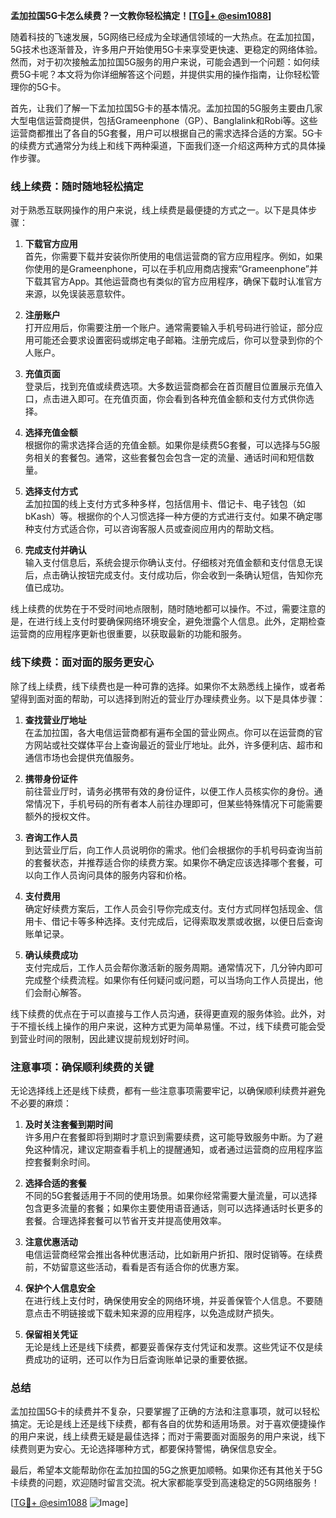 **孟加拉国5G卡怎么续费？一文教你轻松搞定！[[TG💪+ @esim1088](https://t.me/s/esim1088)]**

随着科技的飞速发展，5G网络已经成为全球通信领域的一大热点。在孟加拉国，5G技术也逐渐普及，许多用户开始使用5G卡来享受更快速、更稳定的网络体验。然而，对于初次接触孟加拉国5G服务的用户来说，可能会遇到一个问题：如何续费5G卡呢？本文将为你详细解答这个问题，并提供实用的操作指南，让你轻松管理你的5G卡。

首先，让我们了解一下孟加拉国5G卡的基本情况。孟加拉国的5G服务主要由几家大型电信运营商提供，包括Grameenphone（GP）、Banglalink和Robi等。这些运营商都推出了各自的5G套餐，用户可以根据自己的需求选择合适的方案。5G卡的续费方式通常分为线上和线下两种渠道，下面我们逐一介绍这两种方式的具体操作步骤。

### 线上续费：随时随地轻松搞定

对于熟悉互联网操作的用户来说，线上续费是最便捷的方式之一。以下是具体步骤：

1. **下载官方应用**  
   首先，你需要下载并安装你所使用的电信运营商的官方应用程序。例如，如果你使用的是Grameenphone，可以在手机应用商店搜索“Grameenphone”并下载其官方App。其他运营商也有类似的官方应用程序，确保下载时认准官方来源，以免误装恶意软件。

2. **注册账户**  
   打开应用后，你需要注册一个账户。通常需要输入手机号码进行验证，部分应用可能还会要求设置密码或绑定电子邮箱。注册完成后，你可以登录到你的个人账户。

3. **充值页面**  
   登录后，找到充值或续费选项。大多数运营商都会在首页醒目位置展示充值入口，点击进入即可。在充值页面，你会看到各种充值金额和支付方式供你选择。

4. **选择充值金额**  
   根据你的需求选择合适的充值金额。如果你是续费5G套餐，可以选择与5G服务相关的套餐包。通常，这些套餐包会包含一定的流量、通话时间和短信数量。

5. **选择支付方式**  
   孟加拉国的线上支付方式多种多样，包括信用卡、借记卡、电子钱包（如bKash）等。根据你的个人习惯选择一种方便的方式进行支付。如果不确定哪种支付方式适合你，可以咨询客服人员或查阅应用内的帮助文档。

6. **完成支付并确认**  
   输入支付信息后，系统会提示你确认支付。仔细核对充值金额和支付信息无误后，点击确认按钮完成支付。支付成功后，你会收到一条确认短信，告知你充值已成功。

线上续费的优势在于不受时间地点限制，随时随地都可以操作。不过，需要注意的是，在进行线上支付时要确保网络环境安全，避免泄露个人信息。此外，定期检查运营商的应用程序更新也很重要，以获取最新的功能和服务。

### 线下续费：面对面的服务更安心

除了线上续费，线下续费也是一种可靠的选择。如果你不太熟悉线上操作，或者希望得到面对面的帮助，可以选择到附近的营业厅办理续费业务。以下是具体步骤：

1. **查找营业厅地址**  
   在孟加拉国，各大电信运营商都有遍布全国的营业网点。你可以在运营商的官方网站或社交媒体平台上查询最近的营业厅地址。此外，许多便利店、超市和通信市场也会提供充值服务。

2. **携带身份证件**  
   前往营业厅时，请务必携带有效的身份证件，以便工作人员核实你的身份。通常情况下，手机号码的所有者本人前往办理即可，但某些特殊情况下可能需要额外的授权文件。

3. **咨询工作人员**  
   到达营业厅后，向工作人员说明你的需求。他们会根据你的手机号码查询当前的套餐状态，并推荐适合你的续费方案。如果你不确定应该选择哪个套餐，可以向工作人员询问具体的服务内容和价格。

4. **支付费用**  
   确定好续费方案后，工作人员会引导你完成支付。支付方式同样包括现金、信用卡、借记卡等多种选择。支付完成后，记得索取发票或收据，以便日后查询账单记录。

5. **确认续费成功**  
   支付完成后，工作人员会帮你激活新的服务周期。通常情况下，几分钟内即可完成整个续费流程。如果你有任何疑问或问题，可以当场向工作人员提出，他们会耐心解答。

线下续费的优点在于可以直接与工作人员沟通，获得更直观的服务体验。此外，对于不擅长线上操作的用户来说，这种方式更为简单易懂。不过，线下续费可能会受到营业时间的限制，因此建议提前规划好时间。

### 注意事项：确保顺利续费的关键

无论选择线上还是线下续费，都有一些注意事项需要牢记，以确保顺利续费并避免不必要的麻烦：

1. **及时关注套餐到期时间**  
   许多用户在套餐即将到期时才意识到需要续费，这可能导致服务中断。为了避免这种情况，建议定期查看手机上的提醒通知，或者通过运营商的应用程序监控套餐剩余时间。

2. **选择合适的套餐**  
   不同的5G套餐适用于不同的使用场景。如果你经常需要大量流量，可以选择包含更多流量的套餐；如果你主要使用语音通话，则可以选择通话时长更多的套餐。合理选择套餐可以节省开支并提高使用效率。

3. **注意优惠活动**  
   电信运营商经常会推出各种优惠活动，比如新用户折扣、限时促销等。在续费前，不妨留意这些活动，看看是否有适合你的优惠方案。

4. **保护个人信息安全**  
   在进行线上支付时，确保使用安全的网络环境，并妥善保管个人信息。不要随意点击不明链接或下载未知来源的应用程序，以免造成财产损失。

5. **保留相关凭证**  
   无论是线上还是线下续费，都要妥善保存支付凭证和发票。这些凭证不仅是续费成功的证明，还可以作为日后查询账单记录的重要依据。

### 总结

孟加拉国5G卡的续费并不复杂，只要掌握了正确的方法和注意事项，就可以轻松搞定。无论是线上还是线下续费，都有各自的优势和适用场景。对于喜欢便捷操作的用户来说，线上续费无疑是最佳选择；而对于需要面对面服务的用户来说，线下续费则更为安心。无论选择哪种方式，都要保持警惕，确保信息安全。

最后，希望本文能帮助你在孟加拉国的5G之旅更加顺畅。如果你还有其他关于5G卡续费的问题，欢迎随时留言交流。祝大家都能享受到高速稳定的5G网络服务！

[[TG💪+ @esim1088](https://t.me/s/esim1088) ![Image](https://i.postimg.cc/4NQfJmqS/Snipaste-2025-05-13-00-14-12.png)]